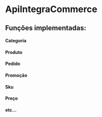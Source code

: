 # ApiIntegraCommerce
## Funções implementadas:
#### Categoria
#### Produto
#### Pedido
#### Promoção
#### Sku
#### Preço
#### etc...
